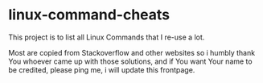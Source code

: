# linux-command-cheats
This project is to list all Linux Commands that I re-use a lot.

Most are copied from Stackoverflow and other websites so i humbly thank You whoever came up with those solutions, and if You want Your name to be credited, please ping me, i will update this frontpage.

